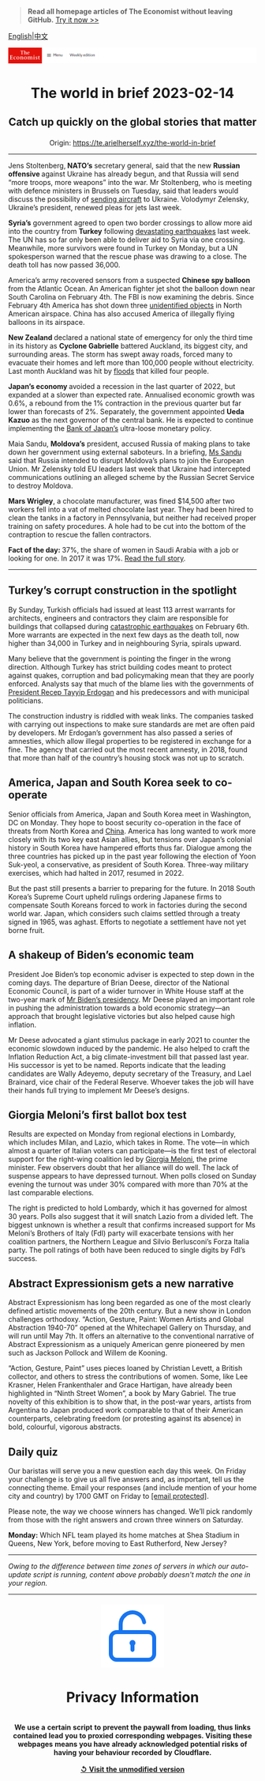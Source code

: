 > **Read all homepage articles of The Economist without leaving GitHub.** [Try it now >>](https://arielherself.github.io/te)

[English](https://github.com/arielherself/espresso/blob/main/README.md)|[中文](https://github-com.translate.goog/arielherself/espresso/blob/main/README.md?_x_tr_sl=en&_x_tr_tl=zh-CN&_x_tr_hl=zh-CN&_x_tr_pto=wapp)



![The Economist](menubar.png)

# <p align="center">The world in brief 2023-02-14</p>

## <p align="center">Catch up quickly on the global stories that matter</p>

<p align="center">Origin: <a href="https://te.arielherself.xyz/the-world-in-brief">https://te.arielherself.xyz/the-world-in-brief</a><hr>

Jens Stoltenberg,<strong> NATO’s</strong> secretary general, said that the new <strong>Russian offensive </strong>against Ukraine has already begun, and that Russia will send “more troops, more weapons” into the war. Mr Stoltenberg, who is meeting with defence ministers in Brussels on Tuesday, said that leaders would discuss the possibility of [sending aircraft](https://te.arielherself.xyz/the-economist-explains/2023/02/01/why-does-ukraine-want-western-jets-and-will-it-get-them) to Ukraine. Volodymyr Zelensky, Ukraine’s president, renewed pleas for jets last week. 

<strong>Syria’s</strong> government agreed to open two border crossings to allow more aid into the country from <strong>Turkey</strong> following [devastating earthquakes](https://te.arielherself.xyz/europe/2023/02/09/the-earthquakes-in-turkey-and-syria-have-shaken-both-countries) last week. The UN has so far only been able to deliver aid to Syria via one crossing. Meanwhile, more survivors were found in Turkey on Monday, but a UN spokesperson warned that the rescue phase was drawing to a close. The death toll has now passed 36,000. 

America’s army recovered sensors from a suspected <strong>Chinese spy balloon </strong>from the Atlantic Ocean. An American fighter jet shot the balloon down near South Carolina on February 4th. The FBI is now examining the debris. Since February 4th America has shot down three [unidentified objects](https://te.arielherself.xyz/leaders/2023/02/09/cold-war-lessons-from-chinas-spy-balloon) in North American airspace. China has also accused America of illegally flying balloons in its airspace.

<strong>New Zealand </strong>declared a national state of emergency for only the third time in its history as <strong>Cyclone Gabrielle</strong> battered Auckland, its biggest city, and surrounding areas. The storm has swept away roads, forced many to evacuate their homes and left more than 100,000 people without electricity. Last month Auckland was hit by [floods](https://te.arielherself.xyz/science-and-technology/2022/09/05/heatwaves-and-floods-around-the-world-may-be-a-taste-of-years-to-come) that killed four people.

<strong>Japan’s economy </strong>avoided a recession in the last quarter of 2022, but expanded at a slower than expected rate. Annualised economic growth was 0.6%, a rebound from the 1% contraction in the previous quarter but far lower than forecasts of 2%. Separately, the government appointed <strong>Ueda Kazuo</strong> as the next governor of the central bank. He is expected to continue implementing the [Bank of Japan’s](https://te.arielherself.xyz/leaders/2023/02/02/the-bank-of-japan-should-stop-defending-its-cap-on-bond-yields) ultra-loose monetary policy.

Maia Sandu, <strong>Moldova’s</strong> president, accused Russia of making plans to take down her government using external saboteurs. In a briefing, [Ms Sandu](https://te.arielherself.xyz/europe/moldova-is-trying-to-stay-out-of-russias-war-with-ukraine/21809093) said that Russia intended to disrupt Moldova’s plans to join the European Union. Mr Zelensky told EU leaders last week that Ukraine had intercepted communications outlining an alleged scheme by the Russian Secret Service to destroy Moldova.

<strong>Mars Wrigley</strong>, a chocolate manufacturer, was fined $14,500 after two workers fell into a vat of melted chocolate last year. They had been hired to clean the tanks in a factory in Pennsylvania, but neither had received proper training on safety procedures. A hole had to be cut into the bottom of the contraption to rescue the fallen contractors.

<strong>Fact of the day: </strong>37%, the share of women in Saudi Arabia with a job or looking for one. In 2017 it was 17%. [Read the full story](https://te.arielherself.xyz/leaders/2023/02/09/arab-petrostates-must-prepare-their-citizens-for-a-post-oil-future).

----------

## Turkey’s corrupt construction in the spotlight

By Sunday, Turkish officials had issued at least 113 arrest warrants for architects, engineers and contractors they claim are responsible for buildings that collapsed during [catastrophic earthquakes](https://te.arielherself.xyz/europe/2023/02/09/the-earthquakes-in-turkey-and-syria-have-shaken-both-countries) on February 6th. More warrants are expected in the next few days as the death toll, now higher than 34,000 in Turkey and in neighbouring Syria, spirals upward.

Many believe that the government is pointing the finger in the wrong direction. Although Turkey has strict building codes meant to protect against quakes, corruption and bad policymaking mean that they are poorly enforced. Analysts say that much of the blame lies with the governments of [President Recep Tayyip Erdogan](https://te.arielherself.xyz/special-report/2023-01-21) and his predecessors and with municipal politicians.

The construction industry is riddled with weak links. The companies tasked with carrying out inspections to make sure standards are met are often paid by developers. Mr Erdogan’s government has also passed a series of amnesties, which allow illegal properties to be registered in exchange for a fine. The agency that carried out the most recent amnesty, in 2018, found that more than half of the country’s housing stock was not up to scratch. 

## America, Japan and South Korea seek to co-operate

Senior officials from America, Japan and South Korea meet in Washington, DC on Monday. They hope to boost security co-operation in the face of threats from North Korea and [China](https://te.arielherself.xyz/china/2023/02/09/tensions-will-linger-over-a-chinese-balloon-downed-by-america). America has long wanted to work more closely with its two key east Asian allies, but tensions over Japan’s colonial history in South Korea have hampered efforts thus far. Dialogue among the three countries has picked up in the past year following the election of Yoon Suk-yeol, a conservative, as president of South Korea. Three-way military exercises, which had halted in 2017, resumed in 2022. 

But the past still presents a barrier to preparing for the future. In 2018 South Korea’s Supreme Court upheld rulings ordering Japanese firms to compensate South Koreans forced to work in factories during the second world war. Japan, which considers such claims settled through a treaty signed in 1965, was aghast. Efforts to negotiate a settlement have not yet borne fruit.

## A shakeup of Biden’s economic team

President Joe Biden’s top economic adviser is expected to step down in the coming days. The departure of Brian Deese, director of the National Economic Council, is part of a wider turnover in White House staff at the two-year mark of [Mr Biden’s presidency](https://te.arielherself.xyz/president-joe-biden-polls). Mr Deese played an important role in pushing the administration towards a bold economic strategy—an approach that brought legislative victories but also helped cause high inflation.

Mr Deese advocated a giant stimulus package in early 2021 to counter the economic slowdown induced by the pandemic. He also helped to craft the Inflation Reduction Act, a big climate-investment bill that passed last year. His successor is yet to be named. Reports indicate that the leading candidates are Wally Adeyemo, deputy secretary of the Treasury, and Lael Brainard, vice chair of the Federal Reserve. Whoever takes the job will have their hands full trying to implement Mr Deese’s designs.

## Giorgia Meloni’s first ballot box test

Results are expected on Monday from regional elections in Lombardy, which includes Milan, and Lazio, which takes in Rome. The vote—in which almost a quarter of Italian voters can participate—is the first test of electoral support for the right-wing coalition led by [Giorgia Meloni](https://te.arielherself.xyz/europe/2023/01/26/after-a-steady-first-100-days-choppier-waters-await-giorgia-meloni), the prime minister. Few observers doubt that her alliance will do well. The lack of suspense appears to have depressed turnout. When polls closed on Sunday evening the turnout was under 30% compared with more than 70% at the last comparable elections.

The right is predicted to hold Lombardy, which it has governed for almost 30 years. Polls also suggest that it will snatch Lazio from a divided left. The biggest unknown is whether a result that confirms increased support for Ms Meloni’s Brothers of Italy (FdI) party will exacerbate tensions with her coalition partners, the Northern League and Silvio Berlusconi’s Forza Italia party. The poll ratings of both have been reduced to single digits by FdI’s success.

## Abstract Expressionism gets a new narrative

Abstract Expressionism has long been regarded as one of the most clearly defined artistic movements of the 20th century. But a new show in London challenges orthodoxy. “Action, Gesture, Paint: Women Artists and Global Abstraction 1940-70” opened at the Whitechapel Gallery on Thursday, and will run until May 7th. It offers an alternative to the conventional narrative of Abstract Expressionism as a uniquely American genre pioneered by men such as Jackson Pollock and Willem de Kooning. 

“Action, Gesture, Paint” uses pieces loaned by Christian Levett, a British collector, and others to stress the contributions of women. Some, like Lee Krasner, Helen Frankenthaler and Grace Hartigan, have already been highlighted in “Ninth Street Women”, a book by Mary Gabriel. The true novelty of this exhibition is to show that, in the post-war years, artists from Argentina to Japan produced work comparable to that of their American counterparts, celebrating freedom (or protesting against its absence) in bold, colourful, vigorous abstracts.

## Daily quiz

Our baristas will serve you a new question each day this week. On Friday your challenge is to give us all five answers and, as important, tell us the connecting theme. Email your responses (and include mention of your home city and country) by 1700 GMT on Friday to [<span class="__cf_email__" data-cfemail="114064786b546261637462627e5174727e7f7e7c7862653f727e7c">[email&#160;protected]</span>](https://mail.google.com/mail/?view=cm&amp;fs=1&amp;tf=1&amp;to=QuizEspresso@te.arielherself.xyz). 

Please note, the way we choose winners has changed. We’ll pick randomly from those with the right answers and crown three winners on Saturday.

<strong>Monday:</strong> Which NFL team played its home matches at Shea Stadium in Queens, New York, before moving to East Rutherford, New Jersey?

----------

*Owing to the difference between time zones of servers in which our auto-update script is running, content above probably doesn't match the one in your region.*

|<br><div align="center"><img src="unlock.png" /><h1>Privacy Information</h1></div></br>We use a certain script to prevent the paywall from loading, thus links contained lead you to proxied corresponding webpages. Visiting these webpages means you have already acknowledged potential risks of having your behaviour recorded by Cloudflare.<br><br>[&#x21BA; Visit the unmodified version](README.raw.md)<br><br>|
|-----|
